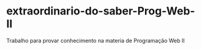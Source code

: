 # extraordinario-do-saber-Prog-Web-II
 Trabalho para provar conhecimento na materia de Programação Web II
